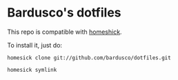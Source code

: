 Bardusco's dotfiles
===================

This repo is compatible with [homeshick](https://github.com/andsens/homeshick).

To install it, just do:

	homesick clone git://github.com/bardusco/dotfiles.git 

	homesick symlink



